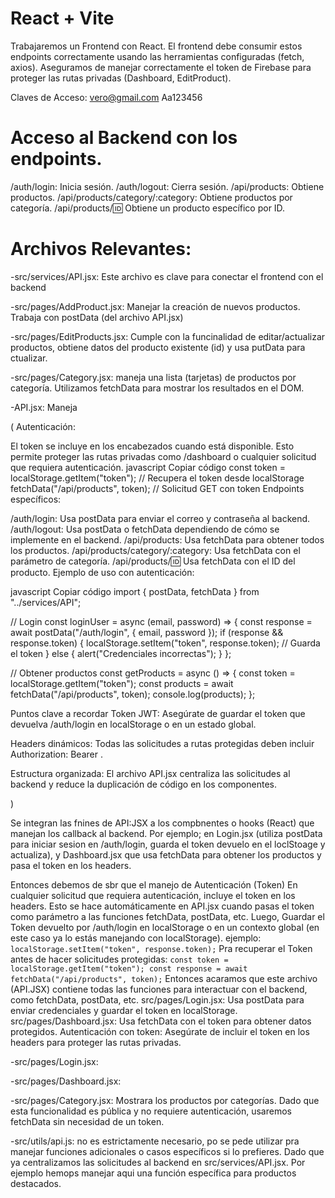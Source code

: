 # React + Vite
Trabajaremos un Frontend con React. El frontend debe consumir estos endpoints correctamente usando las herramientas configuradas (fetch, axios). Aseguramos de manejar correctamente el token de Firebase para proteger las rutas privadas (Dashboard, EditProduct). 

Claves de Acceso: vero@gmail.com  Aa123456

# Acceso al Backend con los endpoints.
/auth/login: Inicia sesión.
/auth/logout: Cierra sesión.
/api/products: Obtiene productos.
/api/products/category/:category: Obtiene productos por categoría.
/api/products/:id: Obtiene un producto específico por ID.

# Archivos Relevantes:
-src/services/API.jsx: Este archivo es clave para conectar el frontend con el backend

-src/pages/AddProduct.jsx: Manejar la creación de nuevos productos. Trabaja con postData (del archivo API.jsx)

-src/pages/EditProducts.jsx: Cumple con la funcinalidad de editar/actualizar productos, obtiene datos del producto existente (id) y usa putData para ctualizar.

-src/pages/Category.jsx: maneja una lista (tarjetas) de productos por categoría. Utilizamos fetchData para mostrar los resultados en el DOM.

-API.jsx: Maneja

(  Autenticación:

El token se incluye en los encabezados cuando está disponible. Esto permite proteger las rutas privadas como /dashboard o cualquier solicitud que requiera autenticación.
javascript
Copiar código
const token = localStorage.getItem("token"); // Recupera el token desde localStorage
fetchData("/api/products", token); // Solicitud GET con token
Endpoints específicos:

/auth/login: Usa postData para enviar el correo y contraseña al backend.
/auth/logout: Usa postData o fetchData dependiendo de cómo se implemente en el backend.
/api/products: Usa fetchData para obtener todos los productos.
/api/products/category/:category: Usa fetchData con el parámetro de categoría.
/api/products/:id: Usa fetchData con el ID del producto.
Ejemplo de uso con autenticación:

javascript
Copiar código
import { postData, fetchData } from "../services/API";

// Login
const loginUser = async (email, password) => {
  const response = await postData("/auth/login", { email, password });
  if (response && response.token) {
    localStorage.setItem("token", response.token); // Guarda el token
  } else {
    alert("Credenciales incorrectas");
  }
};

// Obtener productos
const getProducts = async () => {
  const token = localStorage.getItem("token");
  const products = await fetchData("/api/products", token);
  console.log(products);
};

Puntos clave a recordar
Token JWT: Asegúrate de guardar el token que devuelva /auth/login en localStorage o en un estado global.

Headers dinámicos: Todas las solicitudes a rutas protegidas deben incluir Authorization: Bearer <token>.

Estructura organizada: El archivo API.jsx centraliza las solicitudes al backend y reduce la duplicación de código en los componentes.


  )

Se integran las fnines de  API:JSX a los compbnentes o hooks (React) que manejan los callback al backend. Por ejemplo; en Login.jsx (utiliza postData para iniciar sesion en /auth/login, guarda el token devuelo en el loclStoage y actualiza), y  Dashboard.jsx que usa fetchData para obtener los productos y pasa el token en los headers.

Entonces debemos de sbr que el manejo de Autenticación (Token)
En cualquier solicitud que requiera autenticación, incluye el token en los headers. Esto se hace automáticamente en API.jsx cuando pasas el token como parámetro a las funciones fetchData, postData, etc. Luego, Guardar el Token devuelto por /auth/login en localStorage o en un contexto global (en este caso ya lo estás manejando con localStorage).
ejemplo: 
`
localStorage.setItem("token", response.token);
`
Pra recuperar el Token antes de hacer solicitudes protegidas:
`
const token = localStorage.getItem("token");
const response = await fetchData("/api/products", token);
`
Entonces acaramos que este archivo (API.JSX) contiene todas las funciones para interactuar con el backend, como fetchData, postData, etc.
src/pages/Login.jsx: Usa postData para enviar credenciales y guardar el token en localStorage.
src/pages/Dashboard.jsx: Usa fetchData con el token para obtener datos protegidos.
Autenticación con token: Asegúrate de incluir el token en los headers para proteger las rutas privadas.

-src/pages/Login.jsx:


-src/pages/Dashboard.jsx:

-src/pages/Category.jsx: Mostrara los productos por categorías. Dado que esta funcionalidad es pública y no requiere autenticación, usaremos fetchData sin necesidad de un token.

-src/utils/api.js: no es estrictamente necesario, po se pede utilizar pra manejar funciones adicionales o casos específicos si lo prefieres.
Dado que ya centralizamos las solicitudes al backend en src/services/API.jsx. Por ejemplo hemops manejar aqui una función específica para productos destacados.

